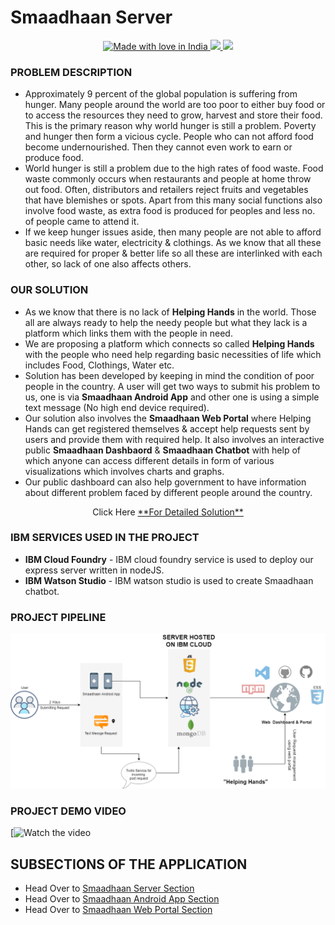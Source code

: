 # Smaadhaan Server

<p align="center">
  <a href="https://github.com/naveen8801/Smaadhaan">
   <img src="https://madewithlove.now.sh/in?heart=true&colorA=%23ff0000&colorB=%23050505&template=plastic" alt="Made with love in India">
    <img src="https://img.shields.io/badge/Made%20with%20Love%20%E2%9D%A4%EF%B8%8Fby-Enthusiast%20Coders-blue">
	<img src="https://img.shields.io/badge/Powered%20by-IBM-blue">
	  </a>
</p>

### PROBLEM DESCRIPTION

- Approximately 9 percent of the global population is suffering from hunger. Many people around the world are too poor to either buy food or to access the resources they need to grow, harvest and store their food. This is the primary reason why world hunger is still a problem. Poverty and hunger then form a vicious cycle. People who can not afford food become undernourished. Then they cannot even work to earn or produce food.
- World hunger is still a problem due to the high rates of food waste. Food waste commonly occurs when restaurants and people at home throw out food. Often, distributors and retailers reject fruits and vegetables that have blemishes or spots. Apart from this many social functions also involve food waste, as extra food is produced for peoples and less no. of people came to attend it.
- If we keep hunger issues aside, then many people are not able to afford basic needs like water, electricity & clothings. As we know that all these are required for proper & better life so all these are interlinked with each other, so lack of one also affects others.

### OUR SOLUTION

- As we know that there is no lack of **Helping Hands** in the world. Those all are always ready to help the needy people but what they lack is a platform which links them with the people in need.
- We are proposing a platform which connects so called **Helping Hands** with the people who need help regarding basic necessities of life which includes Food, Clothings, Water etc.
- Solution has been developed by keeping in mind the condition of poor people in the country. A user will get two ways to submit his problem to us, one is via **Smaadhaan Android App** and other one is using a simple text message (No high end device required).
- Our solution also involves the **Smaadhaan Web Portal** where Helping Hands can get registered themselves & accept help requests sent by users and provide them with required help. It also involves an interactive public **Smaadhaan Dashbaord** & **Smaadhaan Chatbot** with help of which anyone can access different details in form of various visualizations which involves charts and graphs.
- Our public dashboard can also help government to have information about different problem faced by different people around the country.

<p align="center">Click Here <a href="">**For Detailed Solution** </a></p>

### IBM SERVICES USED IN THE PROJECT

- **IBM Cloud Foundry** - IBM cloud foundry service is used to deploy our express server written in nodeJS.
- **IBM Watson Studio** - IBM watson studio is used to create Smaadhaan chatbot.

### PROJECT PIPELINE
![PIPELINE](https://github.com/naveen8801/Smaadhaan/blob/main/utils/New_Smaadhaan_diagram.png)

### PROJECT DEMO VIDEO
[![Watch the video]()

## SUBSECTIONS OF THE APPLICATION

- Head Over to [Smaadhaan Server Section](https://github.com/naveen8801/Smaadhaan/tree/server)
- Head Over to [Smaadhaan Android App Section](https://github.com/naveen8801/Smaadhaan/tree/Smaadhann_app)
- Head Over to [Smaadhaan Web Portal Section](https://github.com/naveen8801/Smaadhaan/tree/smaadhaan_web)
